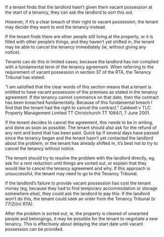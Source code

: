 

If a tenant finds that the landlord hasn’t given them vacant possession at the start of a tenancy, they can ask the landlord to sort this out.

However, if it’s a clear breach of their right to vacant possession, the tenant may decide they want to end the tenancy instead.

If the tenant finds there are other people still living at the property, or it is filled with other people’s things, and they haven’t yet shifted in, the tenant may be able to cancel the tenancy immediately (ie, without giving any notice).

Tenants can do this in limited cases, because the landlord has not complied with a fundamental term of the tenancy agreement. When referring to the requirement of vacant possession in section 37 of the RTA, the Tenancy Tribunal has stated:

“I am satisfied that the clear words of this section means that a tenant is entitled to have vacant possession of the premises as stated in the tenancy agreement. If the tenancy cannot commence on that date, then the contract has been breached fundamentally. Because of this fundamental breach I find that the tenant had the right to cancel the contract.” Caldwell v TLC Property Management Limited TT Christchurch TT 1084/1, 7 June 2001.

If the tenant decides to cancel the agreement, this needs to be in writing, and done as soon as possible. The tenant should also ask for the refund of any rent and bond that has been paid.
Quick tip
If several days have passed since the tenancy began and the tenant hasn’t yet contacted the landlord about the problem, or the tenant has already shifted in, it’s best not to try to cancel the tenancy without notice.
 
The tenant should try to resolve the problem with the landlord directly, eg, ask for a rent reduction until things are sorted out, or explain that they would like to cancel the tenancy agreement and why. If this approach is unsuccessful, the tenant may need to go to the Tenancy Tribunal.

If the landlord’s failure to provide vacant possession has cost the tenant money (eg, because they had to find temporary accommodation or storage somewhere else), they could ask the landlord to pay this. If the landlord won’t do this, the tenant could seek an order from the Tenancy Tribunal (s 77(2)(n) RTA).

After the problem is sorted out, ie, the property is cleared of unwanted people and belongings, it may be possible for the tenant to negotiate a new tenancy. This is effectively about delaying the start date until vacant possession can be provided.
